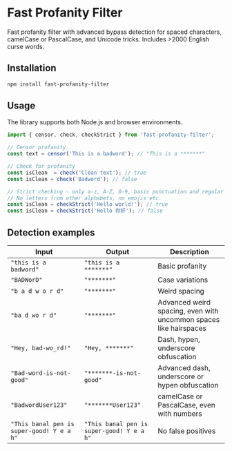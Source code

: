 # Fast Profanity Filter

Fast profanity filter with advanced bypass detection for spaced characters, camelCase or PascalCase, and Unicode tricks.
Includes >2000 English curse words.

## Installation

```bash
npm install fast-profanity-filter
```

## Usage

The library supports both Node.js and browser environments.

```javascript
import { censor, check, checkStrict } from 'fast-profanity-filter';

// Censor profanity
const text = censor('This is a badword'); // "This is a *******"

// Check for profanity
const isClean  = check('Clean text'); // true
const isClean = check('Badword'); // false

// Strict checking - only a-z, A-Z, 0-9, basic punctuation and regular symbols
// No letters from other alphabets, no emojis etc.
const isClean = checkStrict('Hello world!'); // true
const isClean = checkStrict('Hello 你好'); // false
```

## Detection examples

| Input | Output | Description |
|-------|--------|---------|
| `"this is a badword"` | `"this is a *******"` | Basic profanity |
| `"BADWorD"` | `"*******"` | Case variations |
| `"b a d w o r d"` | `"*******"` | Weird spacing |
| `"ba d wo r d"` | `"*******"` | Advanced weird spacing, even with uncommon spaces like hairspaces |
| `"Hey, bad-wo_rd!"` | `"Hey, *******"` | Dash, hypen, underscore obfuscation |
| `"Bad-word-is-not-good"` | `"*******-is-not-good"` | Advanced dash, underscore or hypen obfuscation |
| `"BadwordUser123"` | `"*******User123"` | camelCase or PascalCase, even with numbers |
| `"This banal pen is super-good! Y e a h"` | `"This banal pen is super-good! Y e a h"` | No false positives |